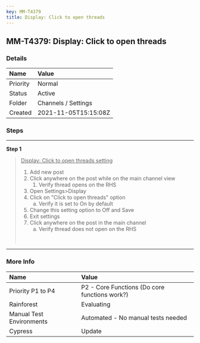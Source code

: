 ```yaml
---
key: MM-T4379
title: Display: Click to open threads
---
```


## MM-T4379: Display: Click to open threads

### Details

| Name     | Value                |
| :------- | :------------------- |
| Priority | Normal               |
| Status   | Active               |
| Folder   | Channels / Settings  |
| Created  | 2021-11-05T15:15:08Z |

### Steps

<hr/>

**Step 1**

> <article><u>Display: Click to open threads setting</u><ol><li>Add new post</li><li>Click anywhere on the post while on the main channel view<ol><li>Verify thread opens on the RHS</li></ol></li><li>Open Settings&gt;Display</li><li>Click on "Click to open threads" option<ol style="list-style-type:lower-alpha"><li>Verify it is set to On by default</li></ol></li><li>Change this setting option to Off and Save</li><li>Exit settings</li><li>Click anywhere on the post in the main channel<ol style="list-style-type:lower-alpha"><li>Verify thread does not open on the RHS</li></ol></li></ol><br /></article>

<hr/>

### More Info

| Name                     | Value                                         |
| :----------------------- | :-------------------------------------------- |
| Priority P1 to P4        | P2 - Core Functions (Do core functions work?) |
| Rainforest               | Evaluating                                    |
| Manual Test Environments | Automated - No manual tests needed            |
| Cypress                  | Update                                        |
